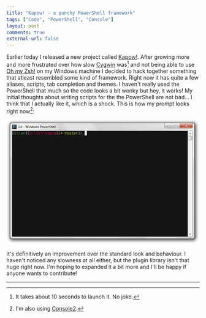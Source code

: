 ```yaml
---
title: "Kapow! – a punchy PowerShell framework"
tags: ["Code", "PowerShell", "Console"]
layout: post
comments: true
external-url: false
---
```


Earlier today I released a new project called [Kapow!](https://github.com/gummesson/kapow). After growing more and more frustrated over how slow [Cygwin](http://www.cygwin.com/) was[^20130826-1] and not being able to use [Oh my Zsh!](https://github.com/robbyrussell/oh-my-zsh) on my Windows machine I decided to hack together something that atleast resembled some kind of framework. Right now it has quite a few aliases, scripts, tab completion and themes. I haven't really used the PowerShell that much so the code looks a bit wonky but hey, it works! My initial thoughts about writing scripts for the the PowerShell are not bad... I think that I actually like it, which is a shock. This is how my prompt looks right now[^20130826-2]:

![Kapow! with the Punchy theme](/images/blog/2013-08-26-kapow-punchy-theme.png)

It's definitively an improvement over the standard look and behaviour. I haven't noticed any slowness at all either, but the plugin library isn't that huge right now. I'm hoping to expanded it a bit more and I'll be happy if anyone wants to contribute!

***

[^20130826-1]: It takes about 10 seconds to launch it. No joke.
[^20130826-2]: I'm also using [Console2](http://sourceforge.net/projects/console/).

